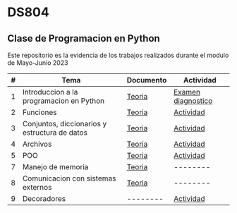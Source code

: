 # DS804
## Clase de Programacion en Python

Este repositorio es la evidencia de los trabajos realizados durante el modulo de Mayo-Junio 2023

| # |Tema|Documento|Actividad|
|---|----|---------|---------|
|1|Introduccion a la programacion en Python|[Teoria](https://github.com/Martin-Vg/DS804/blob/main/TeoriaDeClases/Clase%201.pdf)|[Examen diagnostico](https://github.com/Martin-Vg/DS804/blob/main/Clase%200/ExamenDiagnostico.py)|
|2|Funciones|[Teoria](https://github.com/Martin-Vg/DS804/blob/main/TeoriaDeClases/Clase%202.pdf)|[Actividad](https://github.com/Martin-Vg/DS804/blob/main/Clase%202/fibonacci.py)|
|3|Conjuntos, diccionarios y estructura de datos|[Teoria](https://github.com/Martin-Vg/DS804/blob/main/TeoriaDeClases/Clase%203.pdf)|[Actividad](https://github.com/Martin-Vg/DS804/blob/main/Clase%203/Clase3.py)|
|4|Archivos|[Teoria](https://github.com/Martin-Vg/DS804/blob/main/TeoriaDeClases/Clase%204.pdf)|[Actividad](https://github.com/Martin-Vg/DS804/blob/main/Clase%204/lecturaCsv.py)|
|5|POO|[Teoria](https://github.com/Martin-Vg/DS804/blob/main/TeoriaDeClases/Clase%205.pdf)|[Actividad](https://github.com/Martin-Vg/DS804/blob/main/Clase%205/Clase5.py)|
|7|Manejo de memoria|[Teoria](https://github.com/Martin-Vg/DS804/blob/main/TeoriaDeClases/Clase%207.pdf)|--------|
|8|Comunicacion con sistemas externos|[Teoria](https://github.com/Martin-Vg/DS804/blob/main/TeoriaDeClases/Clase%208.pdf)|--------|
|9|Decoradores|--------|[Actividad](https://github.com/Martin-Vg/DS804/blob/main/Clase%209/fibonacciCache.py)|
